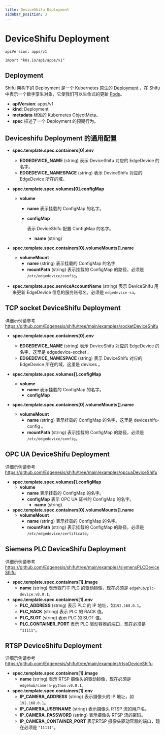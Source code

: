 ```yaml
---
title: DeviceShifu Deployment
sidebar_position: 3
---
```


# DeviceShifu Deployment

`apiVersion: apps/v1`

`import "k8s.io/api/apps/v1"`

## Deployment

 Shifu 架构下的 Deployment 是一个 Kubernetes 原生的 [Deployment](https://kubernetes.io/docs/reference/kubernetes-api/workload-resources/deployment-v1/) ，在 Shifu 中表示一个数字孪生对象，它使我们可以生命式的更新 [Pods](https://kubernetes.io/docs/reference/kubernetes-api/workload-resources/pod-v1/)。

- **apiVersion**: apps/v1
- **kind**: Deployment
- **metadata**
  标准的 Kubernetes [ObjectMeta](https://kubernetes.io/docs/reference/kubernetes-api/common-definitions/object-meta/#ObjectMeta)。
- **spec**
  描述了一个 Deployment 的预期行为。

## Deviceshifu Deployment 的通用配置

- **spec.template.spec.containers[0].env**
  - **EDGEDEVICE_NAME** (string)
  表示 DeviceShifu 对应的 EdgeDevice 的名字。
  - **EDGEDEVICE_NAMESPACE** (string)
  表示 DeviceShifu 对应的 EdgeDevice 所在的域。
  
- **spec.template.spec.volumes[0].configMap**
  - **volume**
    - **name**
      表示挂载的 ConfigMap 的名字。
    
    - **configMap**
    
      表示 DeviceShifu 配置 ConfigMap 的名字。
    
      - **name** (string)
  
- **spec.template.spec.containers[0].volumeMounts[].name**
  - **volumeMount**
    - **name** (string)
    表示挂载的 ConfigMap 的名字
    - **mountPath** (string)
    表示挂载的 ConfigMap 的路径，必须是 `/etc/edgedevice/config`。

- **spec.template.spec.serviceAccountName** (string)
  表示 DeviceShifu 用来更新 EdgeDevice 信息的服务账号名，必须是 `edgedevice-sa`。

## TCP socket DeviceShifu Deployment

详细示例请参考 https://github.com/Edgenesis/shifu/tree/main/examples/socketDeviceShifu
- **spec.template.spec.containers[0].env**
  - **EDGEDEVICE_NAME** (string)
  表示 DeviceShifu 对应的 EdgeDevice 的名字，这里是 edgedevice-socket 。
  - **EDGEDEVICE_NAMESPACE** (string)
  表示 DeviceShifu 对应的 EdgeDevice 所在的域，这里是 devices 。
  
- **spec.template.spec.volumes[].configMap**
  - **volume**
    - **name**
    表示挂载的 ConfigMap 的名字。
    - **configMap**
  
- **spec.template.spec.containers[0].volumeMounts[].name**
  - **volumeMount**
    - **name** (string)
    表示挂载的 ConfigMap 的名字，这里是 deviceshifu-config 。
    - **mountPath** (string)
    表示挂载的 ConfigMap 的路径，必须是 `/etc/edgedevice/config`。

## OPC UA DeviceShifu Deployment

详细示例请参考 https://github.com/Edgenesis/shifu/tree/main/examples/opcuaDeviceShifu
- **spec.template.spec.volumes[].configMap**
  - **volume**
    - **name**
    表示挂载的 ConfigMap 的名字。
    - **configMap**
      表示 OPC UA 证书的 ConfigMap 的名字。
      - **name** (string)
- **spec.template.spec.containers[0].volumeMounts[].name**
  - **volumeMount**
    - **name** (string)
    表示挂载的 ConfigMap 的名字。
    - **mountPath** (string)
    表示挂载的 ConfigMap 的路径，必须是 `/etc/edgedevice/certificate`。

## Siemens PLC DeviceShifu Deployment

详细示例请参考 https://github.com/Edgenesis/shifu/tree/main/examples/siemensPLCDeviceShifu

- **spec.template.spec.containers[1].image**
  - **name** (string)
  表示西门子 PLC 的驱动镜像，现在必须是 `edgehub/plc-device:v0.0.1`。
- **spec.template.spec.containers[1].env**
  - **PLC_ADDRESS** (string)
  表示 PLC 的 IP 地址，如`192.168.0.1`。
  - **PLC_RACK** (string)
  表示 PLC 的 RACK 值。
  - **PLC_SLOT** (string)
  表示 PLC 的 SLOT 值。
  - **PLC_CONTAINER_PORT**
  表示 PLC 驱动容器的端口，现在必须是 `"11111"`。

## RTSP DeviceShifu Deployment

详细示例请参考 https://github.com/Edgenesis/shifu/tree/main/examples/rtspDeviceShifu

- **spec.template.spec.containers[1].image**
  - **name** (string)
  表示 RTSP 摄像头的驱动镜像，现在必须是 `edgehub/camera-python:v0.0.1`。
- **spec.template.spec.containers[1].env**
  - **IP_CAMERA_ADDRESS** (string)
  表示摄像头的 IP 地址，如`192.168.0.1`。
  - **IP_CAMERA_USERNAME** (string)
  表示摄像头 RTSP 流的用户名。
  - **IP_CAMERA_PASSWORD** (string)
  表示摄像头 RTSP 流的密码。
  - **IP_CAMERA_CONTAINER_PORT**
  表示RTSP 摄像头驱动容器的端口，现在必须是 `"11111"`。
